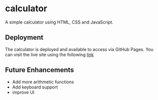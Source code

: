 # calculator
A simple calculator using HTML, CSS and JavaScript.

## Deployment
The calculator is deployed and available to access via GitHub Pages. You can visit the live site using the following [link](https://ikonyx.github.io/calculator/)

## Future Enhancements
- Add more arithmetic functions
- Add keyboard support
- improve UI

